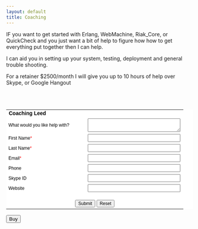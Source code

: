 ```yaml
---
layout: default
title: Coaching
---
```


IF you want to get started with Erlang, WebMachine, Riak_Core, or
QuickCheck and you just want a bit of help to figure how how to get
everything put together then I can help. 

I can aid you in setting up your system, testing, deployment and
general trouble shooting. 

For a retainer $2500/month I will give you up to 10 hours of help over
Skype, or Google Hangout

<div id='crmWebToEntityForm' align='center'><META HTTP-EQUIV ='content-type' CONTENT='text/html;charset = UTF-8'>  <form action='https://crm.zoho.com/crm/WebToLeadForm' name=WebToLeads1240334000000090001 method='POST' onSubmit='javascript:document.charset="UTF-8"; return checkMandatery()' accept-charset='UTF-8'>  <input type='text' style='display:none;' name='xnQsjsdp' value='4e1d37cd612948b745afac330b4cc68227fe2f290e22795a3622c39053854599'/>  <input type='hidden' name='zc_gad' id='zc_gad' value=''/>  <input type='text' style='display:none;' name='xmIwtLD' value='5e11af130c09f2a9e0f5f03ecb2fd30a98cbccf0f563b65cfc496fb2b8ae7e64'/>  <input type='text'  style='display:none;' name='actionType' value='TGVhZHM='/> <input type='text' style='display:none;' name='returnURL' value='http&#x3a;&#x2f;&#x2f;zachkessin.com&#x2f;coaching.html' /> <br><table border=0 cellspacing=0 cellpadding='6' width=600 style='background-color:white;color:black'><tr><td colspan='2' align='left' style='color:black;font-family:Arial;font-size:14px;'><strong>Coaching Leed</strong></td></tr> <br><tr><td nowrap='nowrap' align='left'  style='font-size:12px;font-family:Arial;width:200px;'>What would you like help with&#x3f; </td><td style='width:250px;' > <textarea style='width:250px;' name='Description' maxlength='1000' width='250' height='250'></textarea></td></tr><tr><td nowrap='nowrap' align='left'  style='font-size:12px;font-family:Arial;width:200px;'>First Name<span style='color:red;'>*</span> </td><td style='width:250px;' ><input type='text' style='width:250px;'  maxlength='40' name='First Name' /></td></tr><tr><td nowrap='nowrap' align='left'  style='font-size:12px;font-family:Arial;width:200px;'>Last Name<span style='color:red;'>*</span> </td><td style='width:250px;' ><input type='text' style='width:250px;'  maxlength='80' name='Last Name' /></td></tr><tr><td nowrap='nowrap' align='left'  style='font-size:12px;font-family:Arial;width:200px;'>Email<span style='color:red;'>*</span> </td><td style='width:250px;' ><input type='text' style='width:250px;'  maxlength='100' name='Email' /></td></tr><tr><td nowrap='nowrap' align='left'  style='font-size:12px;font-family:Arial;width:200px;'>Phone </td><td style='width:250px;' ><input type='text' style='width:250px;'  maxlength='30' name='Phone' /></td></tr><tr><td nowrap='nowrap' align='left'  style='font-size:12px;font-family:Arial;width:200px;'>Skype ID </td><td style='width:250px;' ><input type='text' style='width:250px;'  maxlength='50' name='Skype ID' /></td></tr><tr><td nowrap='nowrap' align='left'  style='font-size:12px;font-family:Arial;width:200px;'>Website </td><td style='width:250px;' ><input type='text' style='width:250px;'  maxlength='255' name='Website' /></td></tr><tr><td colspan='2' align='center' style='padding-top: 15px;' ><input   style='font-size:12px;color:black' type='submit'  value='Submit' /> <input type='reset'  style='font-size:12px;color:black' value='Reset' /> </td></tr></table><script> var mndFileds=new Array('First Name','Last Name','Email');var fldLangVal=new Array('First Name','Last Name','Email');function reloadImg(){if(document.getElementById('imgid').src.indexOf('&d') !== -1 ){document.getElementById('imgid').src=document.getElementById('imgid').src.substring(0,document.getElementById('imgid').src.indexOf('&d'))+'&d'+new Date().getTime();}else{document.getElementById('imgid').src = document.getElementById('imgid').src+'&d'+new Date().getTime();}}function checkMandatery(){var name='';var email='';for(i=0;i<mndFileds.length;i++){ var fieldObj=document.forms['WebToLeads1240334000000090001'][mndFileds[i]];if(fieldObj) {if(((fieldObj.value).replace(/^\s+|\s+$/g, '')).length==0){alert(fldLangVal[i] +' cannot be empty'); fieldObj.focus(); return false;}else if(fieldObj.nodeName=='SELECT'){if(fieldObj.options[fieldObj.selectedIndex].value=='-None-'){alert(fldLangVal[i] +' cannot be none'); fieldObj.focus(); return false;}} else if(fieldObj.type =='checkbox'){ if (fieldObj.checked == false){     alert('Please accept  '+fldLangVal[i]); fieldObj.focus();return false;}}try{if(fieldObj.name == 'Last Name'){name = fieldObj.value;}}catch(e){}}}try{if($zoho){var LDTuvidObj = document.forms['WebToLeads1240334000000090001']['LDTuvid'];if(LDTuvidObj){LDTuvidObj.value = $zoho.salesiq.visitor.uniqueid();}var firstnameObj = document.forms['WebToLeads1240334000000090001']['First Name'];if(firstnameObj){name = firstnameObj.value +' '+name;}$zoho.salesiq.visitor.name(name);var emailObj = document.forms['WebToLeads1240334000000090001']['Email'];if(emailObj){email = emailObj.value;$zoho.salesiq.visitor.email(email);}}}catch(e){}}</script>  </form></div>


<form action='https://www.2checkout.com/checkout/purchase' method='post'>
  <input type='hidden' name='sid' value='202487840'>
  <input type='hidden' name='quantity' value='1'>
  <input type='hidden' name='product_id' value='4'>
  <input name='submit' type='submit' value='Buy' >
</form>

